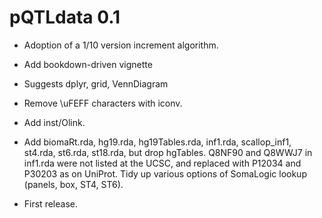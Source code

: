 # pQTLdata 0.1

* Adoption of a 1/10 version increment algorithm.

* Add bookdown-driven vignette
* Suggests dplyr, grid, VennDiagram
* Remove \uFEFF characters with iconv.
* Add inst/Olink.
* Add biomaRt.rda, hg19.rda, hg19Tables.rda, inf1.rda, scallop_inf1, st4.rda, st6.rda, st18.rda, but drop hgTables.
  Q8NF90 and Q8WWJ7 in inf1.rda were not listed at the UCSC, and replaced with P12034 and P30203 as on UniProt.
  Tidy up various options of SomaLogic lookup (panels, box, ST4, ST6).
* First release.
